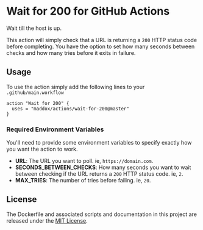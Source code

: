 # Wait for 200 for GitHub Actions

Wait till the host is up.

This action will simply check that a URL is returning a `200` HTTP status code
before completing. You have the option to set how many seconds between checks
and how many tries before it exits in failure.

## Usage

To use the action simply add the following lines to your `.github/main.workflow`

```
action "Wait for 200" {
  uses = "maddox/actions/wait-for-200@master"
}
```

### Required Environment Variables

You'll need to provide some environment variables to specify exactly how you
want the action to work.

* **URL**: The URL you want to poll. ie, `https://domain.com`.
* **SECONDS_BETWEEN_CHECKS**: How many seconds you want to wait between checking if the URL returns a `200` HTTP status code. ie, `2`.
* **MAX_TRIES**: The number of tries before failing. ie, `20`.

## License

The Dockerfile and associated scripts and documentation in this project are released under the [MIT License](LICENSE).

